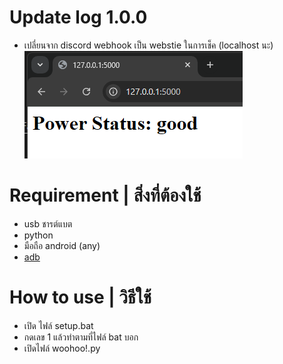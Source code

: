 # Update log 1.0.0
- เปลี่ยนจาก discord webhook เป็น webstie ในการเช็ค (localhost นะ)
 ![alt text](image.png)


# Requirement | สิ่งที่ต้องใช้
- usb ชารต์แบต
- python
- มือถือ android (any)
- [adb](https://github.com/fawazahmed0/Latest-adb-fastboot-installer-for-windows/releases/latest/download/Latest-ADB-Installer.bat)

# How to use | วิธีใช้ 
- เปิด ไฟล์ setup.bat
- กดเลข 1 แล้วทำตามที่ไฟล์ bat บอก
- เปิดไฟล์ woohoo!.py
